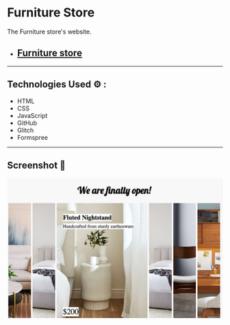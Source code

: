 # Furniture Store

The Furniture store's website.

- ## [Furniture store](https://to-do-project.glitch.me)

---

## Technologies Used ⚙️ :

- HTML
- CSS
- JavaScript
- GitHub
- Glitch
- Formspree

---

## Screenshot 📸

![Example](./Screen.png)
